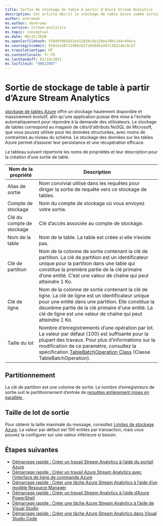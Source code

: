 ```yaml
---
title: Sortie de stockage de table à partir d’Azure Stream Analytics
description: Cet article décrit le stockage de table Azure comme sortie pour Azure Stream Analytics.
author: enkrumah
ms.author: ebnkruma
ms.service: stream-analytics
ms.topic: conceptual
ms.date: 08/25/2020
ms.openlocfilehash: 558ddf065d33a552034c5b129ea70bc144c494ca
ms.sourcegitcommit: 910a1a38711966cb171050db245fc3b22abc8c5f
ms.translationtype: HT
ms.contentlocale: fr-FR
ms.lasthandoff: 03/19/2021
ms.locfileid: "98013887"
---
```

# <a name="table-storage-output-from-azure-stream-analytics"></a>Sortie de stockage de table à partir d’Azure Stream Analytics

[stockage de tables Azure](../storage/common/storage-introduction.md) offre un stockage hautement disponible et massivement évolutif, afin qu'une application puisse être mise à l'échelle automatiquement pour répondre à la demande des utilisateurs. Le stockage de tables correspond au magasin de clés/d'attributs NoSQL de Microsoft, que vous pouvez utiliser pour les données structurées, avec moins de contraintes au niveau du schéma. Le stockage des données sur les tables Azure permet d’assurer leur persistance et une récupération efficace.

Le tableau suivant répertorie les noms de propriétés et leur description pour la création d’une sortie de table.

| Nom de la propriété | Description |
| --- | --- |
| Alias de sortie |Nom convivial utilisé dans les requêtes pour diriger la sortie de requête vers ce stockage de tables. |
| Compte de stockage |Nom du compte de stockage où vous envoyez votre sortie. |
| Clé du compte de stockage |Clé d’accès associée au compte de stockage. |
| Nom de la table |Nom de la table. La table est créée si elle n’existe pas. |
| Clé de partition |Nom de la colonne de sortie contenant la clé de partition. La clé de partition est un identificateur unique pour la partition dans une table qui constitue la première partie de la clé primaire d’une entité. C’est une valeur de chaîne qui peut atteindre 1 Ko. |
| Clé de ligne |Nom de la colonne de sortie contenant la clé de ligne. La clé de ligne est un identificateur unique pour une entité dans une partition. Elle constitue la deuxième partie de la clé primaire d'une entité. La clé de ligne est une valeur de chaîne qui peut atteindre 1 Ko. |
| Taille du lot |Nombre d’enregistrements d’une opération par lot. La valeur par défaut (100) est suffisante pour la plupart des travaux. Pour plus d’informations sur la modification de ce paramètre, consultez la spécification [TableBatchOperation Class](/java/api/com.microsoft.azure.storage.table.tablebatchoperation) (Classe TableBatchOperation). |

## <a name="partitioning"></a>Partitionnement

La clé de partition est une colonne de sortie. Le nombre d’enregistreurs de sortie suit le partitionnement d’entrée de [requêtes entièrement mises en parallèle ](stream-analytics-scale-jobs.md).

## <a name="output-batch-size"></a>Taille de lot de sortie

Pour obtenir la taille maximale du message, consultez [Limites de stockage Azure](../azure-resource-manager/management/azure-subscription-service-limits.md#storage-limits). La valeur par défaut est 100 entités par transaction, mais vous pouvez la configurer sur une valeur inférieure si besoin.

## <a name="next-steps"></a>Étapes suivantes

* [Démarrage rapide : Créer un travail Stream Analytics à l’aide du portail Azure](stream-analytics-quick-create-portal.md)
* [Démarrage rapide : Créer un travail Azure Stream Analytics avec l’interface de ligne de commande Azure](quick-create-azure-cli.md)
* [Démarrage rapide : Créer une tâche Azure Stream Analytics à l’aide d’un modèle Resource Manager](quick-create-azure-resource-manager.md)
* [Démarrage rapide : Créer un travail Stream Analytics à l’aide d’Azure PowerShell](stream-analytics-quick-create-powershell.md)
* [Démarrage rapide : Créer une tâche Azure Stream Analytics à l’aide de Visual Studio](stream-analytics-quick-create-vs.md)
* [Démarrage rapide : Créer une tâche Azure Stream Analytics dans Visual Studio Code](quick-create-visual-studio-code.md)